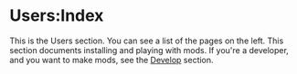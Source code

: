 # Users:Index
This is the Users section. 
You can see a list of the pages on the left. 
This section documents installing and playing with mods.
If you're a developer, and you want to make mods, see the [Develop](/develop/) section.